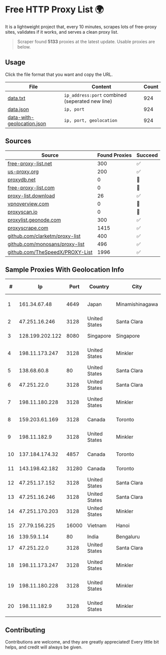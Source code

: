 
# Free HTTP Proxy List 🌍

It is a lightweight project that, every 10 minutes, scrapes lots of free-proxy sites, validates if it works, and serves a clean proxy list.


> Scraper found **5133** proxies at the latest update. Usable proxies are below.

## Usage

Click the file format that you want and copy the URL.


|File|Content|Count|
|----|-------|-----|
|[data.txt](https://raw.githubusercontent.com/themiralay/Proxy-List-World/master/data.txt)|`ip_address:port` combined (seperated new line)|924|
|[data.json](https://raw.githubusercontent.com/themiralay/Proxy-List-World/master/data.json)|`ip, port`|924|
|[data-with-geolocation.json](https://raw.githubusercontent.com/themiralay/Proxy-List-World/master/data-with-geolocation.json)|`ip, port, geolocation`|924|

## Sources

|Source|Found Proxies|Succeed|
|------|-------------|-------|
|[free-proxy-list.net](https://free-proxy-list.net)|300|✅|
|[us-proxy.org](https://www.us-proxy.org)|200|✅|
|[proxydb.net](http://proxydb.net)|0|🚫|
|[free-proxy-list.com](https://free-proxy-list.com/?page=&port=&type%5B%5D=http&type%5B%5D=https&up_time=0&search=Search)|0|🚫|
|[proxy-list.download](https://www.proxy-list.download/HTTP)|26|✅|
|[vpnoverview.com](https://vpnoverview.com/privacy/anonymous-browsing/free-proxy-servers)|0|🚫|
|[proxyscan.io](https://www.proxyscan.io)|0|🚫|
|[proxylist.geonode.com](https://proxylist.geonode.com/api/proxy-list?limit=300&page=1&sort_by=lastChecked&sort_type=desc&protocols=http,https)|300|✅|
|[proxyscrape.com](https://api.proxyscrape.com/v2/?request=displayproxies&protocol=http&timeout=10000&country=all&ssl=all&anonymity=all)|1415|✅|
|[github.com/clarketm/proxy-list](https://raw.githubusercontent.com/clarketm/proxy-list/master/proxy-list-raw.txt)|400|✅|
|[github.com/monosans/proxy-list](https://raw.githubusercontent.com/monosans/proxy-list/main/proxies/http.txt)|496|✅|
|[github.com/TheSpeedX/PROXY-List](https://raw.githubusercontent.com/TheSpeedX/PROXY-List/master/http.txt)|1996|✅|


## Sample Proxies With Geolocation Info

|#|Ip|Port|Country|City|Internet Service Provider|
|-|--|----|-------|----|-------------------------|
|1|161.34.67.48|4649|Japan|Minamishinagawa|NTT PC Communications, Inc.|
|2|47.251.16.246|3128|United States|Santa Clara|Alibaba Cloud LLC|
|3|128.199.202.122|8080|Singapore|Singapore|DigitalOcean, LLC|
|4|198.11.173.247|3128|United States|Minkler|Alibaba (US) Technology Co., Ltd.|
|5|138.68.60.8|80|United States|Santa Clara|DigitalOcean, LLC|
|6|47.251.22.0|3128|United States|Santa Clara|Alibaba Cloud LLC|
|7|198.11.180.228|3128|United States|Minkler|Alibaba (US) Technology Co., Ltd.|
|8|159.203.61.169|3128|Canada|Toronto|DigitalOcean, LLC|
|9|198.11.182.9|3128|United States|Minkler|Alibaba (US) Technology Co., Ltd.|
|10|137.184.174.32|4857|Canada|Toronto|DigitalOcean, LLC|
|11|143.198.42.182|31280|Canada|Toronto|DigitalOcean, LLC|
|12|47.251.17.152|3128|United States|Santa Clara|Alibaba Cloud LLC|
|13|47.251.16.246|3128|United States|Santa Clara|Alibaba Cloud LLC|
|14|47.251.170.203|3128|United States|Minkler|Alibaba Cloud LLC|
|15|27.79.156.225|16000|Vietnam|Hanoi|Viettel Corporation|
|16|139.59.1.14|80|India|Bengaluru|DIGITALOCEAN|
|17|47.251.22.0|3128|United States|Santa Clara|Alibaba Cloud LLC|
|18|198.11.173.247|3128|United States|Minkler|Alibaba (US) Technology Co., Ltd.|
|19|198.11.180.228|3128|United States|Minkler|Alibaba (US) Technology Co., Ltd.|
|20|198.11.182.9|3128|United States|Minkler|Alibaba (US) Technology Co., Ltd.|



## Contributing

Contributions are welcome, and they are greatly appreciated! Every
little bit helps, and credit will always be given.


